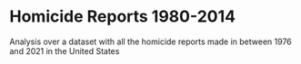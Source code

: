 # Homicide Reports 1980-2014
Analysis over a dataset with all the homicide reports made in between 1976 and 2021 in the United States
